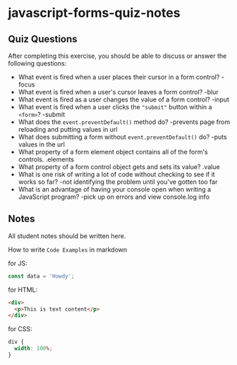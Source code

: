 # javascript-forms-quiz-notes

## Quiz Questions

After completing this exercise, you should be able to discuss or answer the following questions:

- What event is fired when a user places their cursor in a form control?
  -focus
- What event is fired when a user's cursor leaves a form control?
  -blur
- What event is fired as a user changes the value of a form control?
  -input
- What event is fired when a user clicks the `"submit"` button within a `<form>`?
  -submit
- What does the `event.preventDefault()` method do?
  -prevents page from reloading and putting values in url
- What does submitting a form without `event.preventDefault()` do?
  -puts values in the url
- What property of a form element object contains all of the form's controls.
  .elements
- What property of a form control object gets and sets its value?
  .value
- What is one risk of writing a lot of code without checking to see if it works so far?
  -not identifying the problem until you've gotten too far
- What is an advantage of having your console open when writing a JavaScript program?
  -pick up on errors and view console.log info

## Notes

All student notes should be written here.

How to write `Code Examples` in markdown

for JS:

```javascript
const data = 'Howdy';
```

for HTML:

```html
<div>
  <p>This is text content</p>
</div>
```

for CSS:

```css
div {
  width: 100%;
}
```
